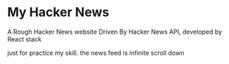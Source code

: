 # My Hacker News

A Rough Hacker News website Driven By Hacker News API, developed by React stack

just for practice my skill. the news feed is infinite scroll down